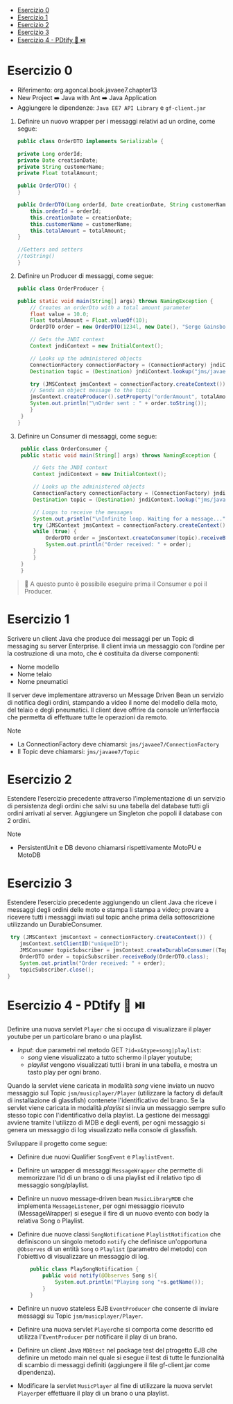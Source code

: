 - [Esercizio 0](#esercizio-0)
- [Esercizio 1](#esercizio-1)
- [Esercizio 2](#esercizio-2)
- [Esercizio 3](#esercizio-3)
- [Esercizio 4 - PDtify 🎵 ⏯️](#esercizio-4---pdtify--️)
# Esercizio 0

- Riferimento: org.agoncal.book.javaee7.chapter13
- New Project ➡️ Java with Ant ➡️ Java Application
- Aggiungere le dipendenze: `Java EE7 API Library` e `gf-client.jar`
  
1. Definire un nuovo wrapper per i messaggi relativi ad un ordine, come segue:
   
    ```java
    public class OrderDTO implements Serializable {

    private Long orderId;
    private Date creationDate;
    private String customerName;
    private Float totalAmount;

    public OrderDTO() {
    }

    public OrderDTO(Long orderId, Date creationDate, String customerName, Float totalAmount) {
        this.orderId = orderId;
        this.creationDate = creationDate;
        this.customerName = customerName;
        this.totalAmount = totalAmount;
    }

    //Getters and setters
    //toString()
    }
    ```

2. Definire un Producer di messaggi, come segue:

    ```java
    public class OrderProducer {

    public static void main(String[] args) throws NamingException {
        // Creates an orderDto with a total amount parameter
        float value = 10.0;
        Float totalAmount = Float.valueOf(10);
        OrderDTO order = new OrderDTO(1234l, new Date(), "Serge Gainsbourg", totalAmount);

        // Gets the JNDI context
        Context jndiContext = new InitialContext();

        // Looks up the administered objects
        ConnectionFactory connectionFactory = (ConnectionFactory) jndiContext.lookup("jms/javaee7/ConnectionFactory");
        Destination topic = (Destination) jndiContext.lookup("jms/javaee7/Topic");

        try (JMSContext jmsContext = connectionFactory.createContext()) {
        // Sends an object message to the topic
        jmsContext.createProducer().setProperty("orderAmount", totalAmount).send(topic, order);
        System.out.println("\nOrder sent : " + order.toString());
        }
     }
    }
    ```

3. Definire un Consumer di messaggi, come segue:
   
   ```java
    public class OrderConsumer {
    public static void main(String[] args) throws NamingException {

        // Gets the JNDI context
        Context jndiContext = new InitialContext();

        // Looks up the administered objects
        ConnectionFactory connectionFactory = (ConnectionFactory) jndiContext.lookup("jms/javaee7/ConnectionFactory");
        Destination topic = (Destination) jndiContext.lookup("jms/javaee7/Topic");

        // Loops to receive the messages
        System.out.println("\nInfinite loop. Waiting for a message...");
        try (JMSContext jmsContext = connectionFactory.createContext()) {
        while (true) {
            OrderDTO order = jmsContext.createConsumer(topic).receiveBody(OrderDTO.class);
            System.out.println("Order received: " + order);
        }
        }
    }
    }
    ```

> 🚀 A questo punto è possibile eseguire prima il Consumer e poi il Producer.

# Esercizio 1

Scrivere un client Java che produce dei messaggi per un Topic di messaging su server Enterprise. Il client invia un messaggio con l’ordine per la costruzione di una moto, che è costituita da diverse componenti:
- Nome modello
- Nome telaio
- Nome pneumatici
  
Il server deve implementare attraverso un Message Driven Bean un servizio di notifica degli ordini, stampando a video il nome del modello della moto, del telaio e degli pneumatici. Il client deve offrire da console un’interfaccia che permetta di effettuare tutte le operazioni da remoto.

Note
- La ConnectionFactory deve chiamarsi: `jms/javaee7/ConnectionFactory`
- Il Topic deve chiamarsi: `jms/javaee7/Topic`

# Esercizio 2

Estendere l’esercizio precedente attraverso l’implementazione di un servizio di persistenza degli ordini che salvi su una tabella del database tutti gli ordini arrivati al server. Aggiungere un Singleton che popoli il database con 2 ordini.

Note
- PersistentUnit e DB devono chiamarsi rispettivamente MotoPU e MotoDB

# Esercizio 3

Estendere l’esercizio precedente aggiungendo un client Java che riceve i messaggi degli ordini delle moto e stampa li stampa a video; provare a ricevere tutti i messaggi inviati sul topic anche prima della sottoscrizione utilizzando un DurableConsumer. 

```java
 try (JMSContext jmsContext = connectionFactory.createContext()) {
    jmsContext.setClientID("uniqueID");
    JMSConsumer topicSubscriber = jmsContext.createDurableConsumer((Topic) topic, "uniqueID");
    OrderDTO order = topicSubscriber.receiveBody(OrderDTO.class);
    System.out.println("Order received: " + order);
    topicSubscriber.close();
}
```


# Esercizio 4 - PDtify 🎵 ⏯️

Definire una nuova servlet `Player` che si occupa di visualizzare il player youtube per un particolare brano o una playlist.

- *Input*: due parametri nel metodo GET `?id=x&type=song|playlist`:
  - _song_  viene visualizzato a tutto schermo il player youtube;
  - _playlist_ vengono visualizzati tutti i brani in una tabella, e mostra un tasto play per ogni brano.

Quando la servlet viene caricata in modalità _song_ viene inviato un nuovo messaggio sul Topic `jsm/musicplayer/Player` (utilizzare la factory di default di installazione di glassfish) contenete l'identificativo del brano. Se la servlet viene caricata in modalità _playlist_  si invia un messaggio sempre sullo stesso topic con l'identificativo della playlist.
La gestione dei messaggi avviene tramite l'utilizzo di MDB e degli eventi, per ogni messaggio si genera un messaggio di log visualizzato nella console di glassfish.

Sviluppare il progetto come segue:


- Definire due nuovi Qualifier `SongEvent` e `PlaylistEvent`. 
- Definire un wrapper di messaggi `MessageWrapper` che permette di memorizzare l'id di un brano o di una playlist ed il relativo tipo di messaggio song/playlist.
- Definire un nuovo message-driven bean `MusicLibraryMDB` che implementa `MessageListener`, per ogni messaggio ricevuto (MessageWrapper) si esegue il fire di un nuovo evento con body la relativa Song o Playlist.
- Definire due nuove classi `SongNotification`e `PlaylistNotification` che definiscono un singolo metodo `notify` che definisce un'opportuna `@Observes` di un entità `Song` o `Playlist` (parametro del metodo) con l'obiettivo di visualizzare un messaggio di log.

    ```java
        public class PlaySongNotification {
            public void notify(@Observes Song s){
                System.out.println("Playing song "+s.getName());
            }
        }
    ```
- Definire un nuovo stateless EJB `EventProducer` che consente di inviare messaggi su Topic `jsm/musicplayer/Player`.
- Definire una nuova servlet `Player`che si comporta come descritto ed utilizza l'`EventProducer` per notificare il play di un brano. 
- Definire un client Java `MDBtest` nel package test del ptrogetto EJB che definire un metodo main nel quale si esegue il test di tutte le funzionalità di scambio di messaggi definiti (aggiungere il file gf-client.jar come dipendenza).
- Modificare la servlet `MusicPlayer` al fine di utilizzare la nuova servlet `Player`per effettuare il play di un brano o una playlist.

